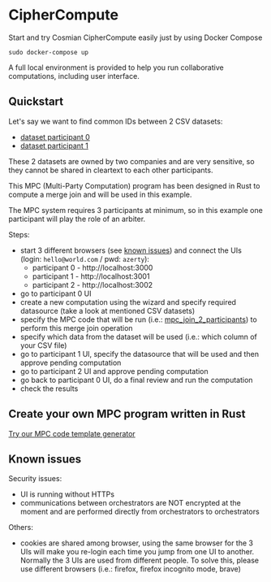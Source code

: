 # CipherCompute

Start and try Cosmian CipherCompute easily just by using Docker Compose

```console
sudo docker-compose up
```

A full local environment is provided to help you run collaborative computations, including user interface.

## Quickstart

Let's say we want to find common IDs between 2 CSV datasets:
- [dataset participant 0](data/participant_0/data.csv)
- [dataset participant 1](data/participant_1/data.csv)

These 2 datasets are owned by two companies and are very sensitive, so they cannot be shared in cleartext to each other participants.

This MPC (Multi-Party Computation) program has been designed in Rust to compute a merge join and will be used in this example.

The MPC system requires 3 participants at minimum, so in this example one participant will play the role of an arbiter.

Steps:
- start 3 different browsers (see [known issues](#known-issues)) and connect the UIs (login: `hello@world.com` / pwd: `azerty`):
  - participant 0 - http://localhost:3000
  - participant 1 - http://localhost:3001
  - participant 2 - http://localhost:3002
- go to participant 0 UI
- create a new computation using the wizard and specify required datasource (take a look at mentioned CSV datasets)
- specify the MPC code that will be run (i.e.: [mpc_join_2_participants](https://github.com/Cosmian/mpc_join_2_participants.git)) to perform this merge join operation
- specify which data from the dataset will be used (i.e.: which column of your CSV file)
- go to participant 1 UI, specify the datasource that will be used and then approve pending computation
- go to participant 2 UI and approve pending computation
- go back to participant 0 UI, do a final review and run the computation
- check the results

## Create your own MPC program written in Rust

[Try our MPC code template generator](https://github.com/Cosmian/mpc_rust_template)

## Known issues

Security issues:
- UI is running without HTTPs
- communications between orchestrators are NOT encrypted at the moment and are performed directly from orchestrators to orchestrators

Others:
- cookies are shared among browser, using the same browser for the 3 UIs will make you re-login each time you jump from one UI to another. Normally the 3 UIs are used from different people. To solve this, please use different browsers (i.e.: firefox, firefox incognito mode, brave)
